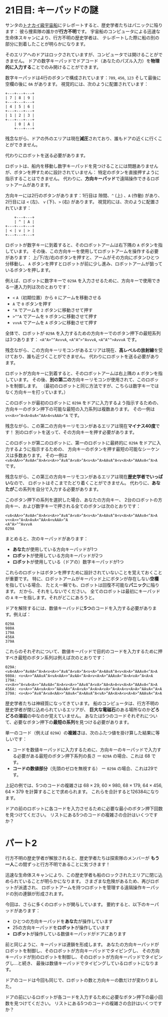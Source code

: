 # 21日目: キーパッドの謎

サンタの[トナカイ級宇宙船](../../2019/day25/quiz.md)にテレポートすると、歴史学者たちはパニックに陥ります：
彼ら捜索隊の誰かが**行方不明**です。
宇宙船のコンピュータによる迅速な生命体スキャンにより、行方不明の歴史学者は、
テレポートした際に船の別の部分に到着したことが明らかになります。

そのエリアへのドアはロックされていますが、コンピュータでは開けることができません。
ドアの数字キーパッドでドアコード（あなたのパズル入力）を**物理的に入力する**ことでのみ開けることができます。

数字キーパッドは4行のボタンで構成されています：`789`, `456`, `123` そして最後に空欄の後に `0A` があります。
視覚的には、次のように配置されています：

```
+---+---+---+
| 7 | 8 | 9 |
+---+---+---+
| 4 | 5 | 6 |
+---+---+---+
| 1 | 2 | 3 |
+---+---+---+
    | 0 | A |
    +---+---+
```

残念ながら、ドアの外のエリアは現在**減圧**されており、誰もドアの近くに行くことができません。
<!--なら開けたらダメなのでは？ -->
代わりにロボットを送る必要があります。

ロボットは、船内を移動し数字キーパッドを見つけることには問題ありませんが、ボタンを押すために設計されていません：
特定のボタンを直接押すように指示することはできません。
代わりに、**方向キーパッド**で遠隔操作できるロボットアームがあります。

方向キーには2行のボタンがあります：1行目は 隙間、`^` (上) 、`A` (作動) があり、
2行目には `<` (左)、 `v` (下)、`>` (右) があります。
視覚的には、次のように配置されています：

```
    +---+---+
    | ^ | A |
+---+---+---+
| < | v | > |
+---+---+---+
```

ロボットが数字キーに到着すると、そのロボットアームは右下隅の `A` ボタンを指しています。
その後、この方向キーを使用してロボットアームを操作する必要があります：
上/下/左/右のボタンを押すと、アームがその方向にボタンひとつ分移動し、
`A` ボタンを押すとロボットが前に少し進み、ロボットアームが狙っているボタンを押します。

例えば、ロボットに数字キーで `029A` を入力させるために、方向キーで使用できる一連入力列は次のとおりです：

- `<` `A`（初期位置）から `0` にアームを移動させる
- `A` で `0` ボタンを押す
- `^A` でアームを `2` ボタンに移動させて押す
- `>^^A` でアームを `9` ボタンに移動させて押す
- `vvvA` でアームを `A` ボタンに移動させて押す

全体で、ロボットが `029A` を入力するための方向キーでのボタン押下の最短系列は3つあります：
`<A^A>^^AvvvA`, `<A^A^>^AvvvA`, `<A^A^^>AvvvA` です。

残念ながら、この方向キーリモコンがあるエリアは現在、**高レベルの放射線**を受けており、誰も近づくことができません。
代わりにロボットを送る必要があります。

ロボットが方向キーに到着すると、そのロボットアームは右上隅の `A` ボタンを指しています。
その後、**別の第二の**方向キーリモコンが使用されて、このロボットを制御します。
（最初のロボットと同じ方法ですが、こちらは数字キーではなく方向キーを打っています。）

このロボットが最初のロボットに `029A` をドアに入力するよう指示するための、
方向キーのボタン押下の可能な最短の入力系列は複数あります。
その一例は `v<<A>>^A<A>AvA<^AA>A<vAAA>^A` です。

残念ながら、この第二の方向キーリモコンがあるエリアは現在**マイナス40度**です！
別のロボットを送って、その方向キーを押す必要があります。

このロボットが第二のロボットに、第一のロボットに最終的に `029A` をドアに入力するように指示するための、
方向キーのボタンを押す最短の可能なシーケンスは多数あります。
その一例は `<vA<AA>>^AvAA<^A>A<v<A>>^AvA^A<vA>^A<v<A>^A>AAvA^A<v<A>A>^AAAvA<^A>A` です。

残念ながら、この第三の方向キーリモコンがあるエリアは現在**歴史学者でいっぱい**なので、
ロボットはそこまでたどり着くことができません。
代わりに、**あなたが**この系列を自分で入力する必要があります。

このボタン押下の系列を選択した場合、あなたの方向キー、
2台のロボットの方向キー、および数字キーで押される全てのボタンは次のとおりです：

```
<vA<AA>>^AvAA<^A>A<v<A>>^AvA^A<vA>^A<v<A>^A>AAvA^A<v<A>A>^AAAvA<^A>A
v<<A>>^A<A>AvA<^AA>A<vAAA>^A
<A^A>^^AvvvA
029A
```

まとめると、次のキーパッドがあります：

- **あなた**が使用している方向キーパッドが1つ
- **ロボット**が使用している方向キーパッドが2つ
- **ロボット**が使用している（ドアの）数字キーパッドが1つ

これらのロボットはボタンを押すために設計されていないことを覚えておくことが重要です。
特に、ロボットアームがキーパッド上にボタンが存在しない**空欄**を指している場合、
たとえ一瞬でも、ロボットは回復不可能な**パニック**に陥ります。
だから、それをしないでください。
全てのロボットは最初にキーパッドの `A` キーを指します。それがどこにあろうと。

ドアを解除するには、数値キーパッドに**5つ**のコードを入力する必要があります。例えば：

```
029A
980A
179A
456A
379A
```

これらのそれぞれについて、数値キーパッドで目的のコードを入力するために押すべき最短のボタン系列は例えば次のとおりです：

```
029A: <vA<AA>>^AvAA<^A>A<v<A>>^AvA^A<vA>^A<v<A>^A>AAvA^A<v<A>A>^AAAvA<^A>A
980A: <v<A>>^AAAvA^A<vA<AA>>^AvAA<^A>A<v<A>A>^AAAvA<^A>A<vA>^A<A>A
179A: <v<A>>^A<vA<A>>^AAvAA<^A>A<v<A>>^AAvA^A<vA>^AA<A>A<v<A>A>^AAAvA<^A>A
456A: <v<A>>^AA<vA<A>>^AAvAA<^A>A<vA>^A<A>A<vA>^A<A>A<v<A>A>^AAvA<^A>A
379A: <v<A>>^AvA^A<vA<AA>>^AAvA<^A>AAvA^A<vA>^AA<A>A<v<A>A>^AAAvA<^A>A
```

歴史学者たちは神経質になってきています。
船のコンピュータは、行方不明の歴史学者が閉じ込められているエリアが、
**巨大な電磁石**のある場所なのか**どろどろの溶岩**の中なのか覚えていません。
あなたは5つのコードそれぞれについて、必要なボタン押下の**最短の系列**を見つける必要があります。

単一のコード（例えば `029A`）の**複雑さ**は、次のふたつ値を掛け算した結果に等しいです：

- コードを数値キーパッドに入力するために、方向キーのキーパッドで入力する必要がある最短のボタン押下系列の長さ
ー `029A` の場合、これは 68 です。
- **コードの数値部分**（先頭のゼロを無視する）
ー `029A` の場合、これは29です。

上記の例では、5つのコードの複雑さは $68 \times 29$, $60 \times 980$, $68 \times 179$,
$64 \times 456$, $64 \times 379$ を計算することで求められます。
これらを合計すると126384になります。

ドアの前のロボットに各コードを入力させるために必要な最小のボタン押下回数を見つけてください。
リストにある5つのコードの複雑さの合計はいくつですか？

# パート2

行方不明の歴史学者が解放されると、歴史学者たちは探索隊のメンバーが
**もう一人**この間ずっと行方不明であることに気づきます！

迅速な生命体スキャンにより、この歴史学者も船のロックされたエリアに閉じ込められていることが明らかになります。
さまざまな危険があるため、再びロボットが派遣され、
ロボットアームを持つロボットを管理する遠隔操作キーパッドの別の連鎖が形成されます。

今回は、さらに多くのロボットが関与しています。
要約すると、以下のキーパッドがあります：

- ひとつの方向キーパッドを**あなた**が操作しています
- 25の方向キーパッドを**ロボット**が操作しています
- **ロボット**が操作している数値キーパッドがドアにあります

前と同じように、キーパッドは連鎖を形成します。
あなたの方向キーパッドがロボットを制御し、そのロボットが方向キーパッドでタイピングし、
その方向キーパッドが別のロボットを制御し、そのロボットが方向キーパッドでタイピングし…と続き、
最後は数値キーパッドでタイピングしているロボットになります。

ドアのコードは今回も同じで、ロボットの数と方向キーの数だけが変わりました。

ドアの前にいるロボットが各コードを入力するために必要なボタン押下の最小回数を見つけてください。
リストにある5つのコードの複雑さの合計はいくつですか？
